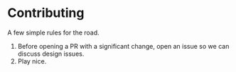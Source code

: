 Contributing
============

A few simple rules for the road.

1. Before opening a PR with a significant change, open an issue so we can discuss design issues.
2. Play nice.